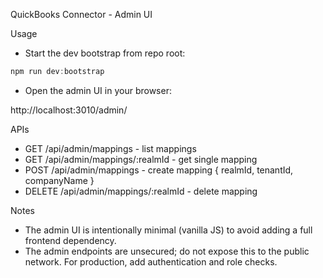 QuickBooks Connector - Admin UI

Usage

- Start the dev bootstrap from repo root:

```powershell
npm run dev:bootstrap
```

- Open the admin UI in your browser:

http://localhost:3010/admin/

APIs

- GET /api/admin/mappings - list mappings
- GET /api/admin/mappings/:realmId - get single mapping
- POST /api/admin/mappings - create mapping { realmId, tenantId, companyName }
- DELETE /api/admin/mappings/:realmId - delete mapping

Notes

- The admin UI is intentionally minimal (vanilla JS) to avoid adding a full frontend dependency.
- The admin endpoints are unsecured; do not expose this to the public network. For production, add authentication and role checks.
